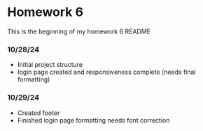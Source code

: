 # Homework 6

This is the beginning of my homework 6 README

### 10/28/24

- Initial project structure
- login page created and responsiveness complete (needs final formatting)

### 10/29/24

- Created footer
- Finished login page formatting needs font correction
